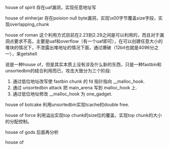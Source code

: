 house of spirit
存在uaf漏洞，实现任意地址写

house of einherjar
存在poision null byte漏洞，实现\x00字节覆盖size字段，实现overlapping_chunk

house of roman
这个利用方式目前在2.23到2.29之间是可以利用的，而且对于漏洞点要求不高，主要是uaf和overflow（有一个uaf即可），在可以创建任意大小的堆块的情况下，不泄露出堆地址的情况下面，通过爆破（12bit也就是4096分之一），来getshell

说是一种house of，但是其实本质上没有涉及什么新的东西，只是一种fastbin和unsortedbin的结合利用而已，攻击大致分为三个阶段:

1. 通过低位地址改写使 fastbin chunk 的 fd 指针指向 __malloc_hook.
2. 通过 unsortedbin attack 把 main_arena 写到 malloc_hook 上.
3. 通过低位地址修改 __malloc_hook 为 one_gadget.

house of botcake
利用unsortedbin实现tcache的double free.

house of force
利用溢出实现top chunk的size位的覆盖，实现top chunk的大小的分配控制。

house of gods
后面再分析

house of 



